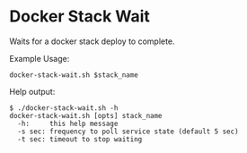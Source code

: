 # Docker Stack Wait

Waits for a docker stack deploy to complete.

Example Usage:

`docker-stack-wait.sh $stack_name`

Help output:

```
$ ./docker-stack-wait.sh -h
docker-stack-wait.sh [opts] stack_name
  -h:     this help message
  -s sec: frequency to poll service state (default 5 sec)
  -t sec: timeout to stop waiting
```

